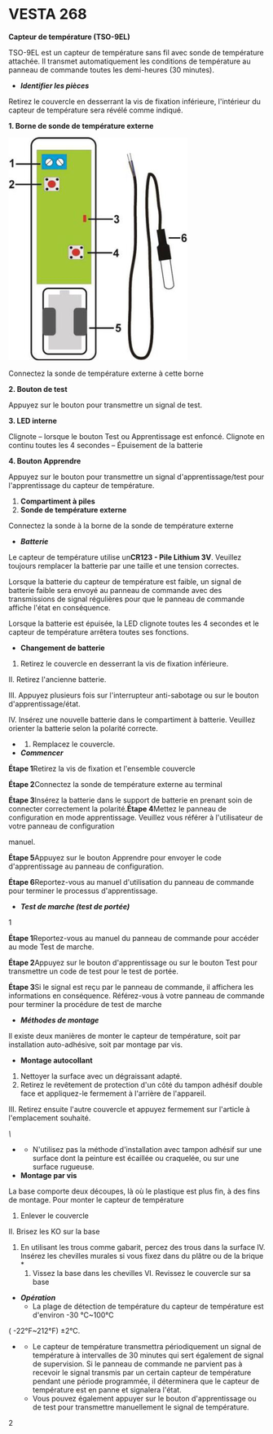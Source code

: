 # VESTA 268

**Capteur de température (TSO-9EL)**

TSO-9EL est un capteur de température sans fil avec sonde de température attachée. Il transmet automatiquement les conditions de température au panneau de commande toutes les demi-heures (30 minutes).

* _**Identifier les pièces**_

Retirez le couvercle en desserrant la vis de fixation inférieure, l'intérieur du capteur de température sera révélé comme indiqué.

**1. Borne de sonde de température externe**

![](<.gitbook/assets/0 (99).jpeg>)

Connectez la sonde de température externe à cette borne

**2. Bouton de test**

Appuyez sur le bouton pour transmettre un signal de test.

**3. LED interne**

Clignote – lorsque le bouton Test ou Apprentissage est enfoncé. Clignote en continu toutes les 4 secondes – Épuisement de la batterie

**4. Bouton Apprendre**

Appuyez sur le bouton pour transmettre un signal d'apprentissage/test pour l'apprentissage du capteur de température.

1. **Compartiment à piles**
2. **Sonde de température externe**

Connectez la sonde à la borne de la sonde de température externe

* _**Batterie**_

Le capteur de température utilise un**CR123 - Pile Lithium 3V**. Veuillez toujours remplacer la batterie par une taille et une tension correctes.

Lorsque la batterie du capteur de température est faible, un signal de batterie faible sera envoyé au panneau de commande avec des transmissions de signal régulières pour que le panneau de commande affiche l'état en conséquence.

Lorsque la batterie est épuisée, la LED clignote toutes les 4 secondes et le capteur de température arrêtera toutes ses fonctions.

* **Changement de batterie**

1. Retirez le couvercle en desserrant la vis de fixation inférieure.

II. Retirez l'ancienne batterie.

III. Appuyez plusieurs fois sur l'interrupteur anti-sabotage ou sur le bouton d'apprentissage/état.

IV. Insérez une nouvelle batterie dans le compartiment à batterie. Veuillez orienter la batterie selon la polarité correcte.

*
  1. Remplacez le couvercle.
* _**Commencer**_

**Étape 1**Retirez la vis de fixation et l'ensemble couvercle

**Étape 2**Connectez la sonde de température externe au terminal

**Étape 3**Insérez la batterie dans le support de batterie en prenant soin de connecter correctement la polarité.**Étape 4**Mettez le panneau de configuration en mode apprentissage. Veuillez vous référer à l'utilisateur de votre panneau de configuration

manuel.

**Étape 5**Appuyez sur le bouton Apprendre pour envoyer le code d'apprentissage au panneau de configuration.

**Étape 6**Reportez-vous au manuel d'utilisation du panneau de commande pour terminer le processus d'apprentissage.

* _**Test de marche (test de portée)**_

1

**Étape 1**Reportez-vous au manuel du panneau de commande pour accéder au mode Test de marche.

**Étape 2**Appuyez sur le bouton d'apprentissage ou sur le bouton Test pour transmettre un code de test pour le test de portée.

**Étape 3**Si le signal est reçu par le panneau de commande, il affichera les informations en conséquence. Référez-vous à votre panneau de commande pour terminer la procédure de test de marche

* _**Méthodes de montage**_

Il existe deux manières de monter le capteur de température, soit par installation auto-adhésive, soit par montage par vis.

* **Montage autocollant**

1. Nettoyer la surface avec un dégraissant adapté.
2. Retirez le revêtement de protection d'un côté du tampon adhésif double face et appliquez-le fermement à l'arrière de l'appareil.

III. Retirez ensuite l'autre couvercle et appuyez fermement sur l'article à l'emplacement souhaité.

_\\_

*
  * N'utilisez pas la méthode d'installation avec tampon adhésif sur une surface dont la peinture est écaillée ou craquelée, ou sur une surface rugueuse.
* **Montage par vis**

La base comporte deux découpes, là où le plastique est plus fin, à des fins de montage. Pour monter le capteur de température

1. Enlever le couvercle

II. Brisez les KO sur la base

1. En utilisant les trous comme gabarit, percez des trous dans la surface IV. Insérez les chevilles murales si vous fixez dans du plâtre ou de la brique
   *
     1. Vissez la base dans les chevilles VI. Revissez le couvercle sur sa base

* _**Opération**_
  * La plage de détection de température du capteur de température est d'environ -30 ℃\~100℃

( -22°F\~212°F) ±2℃.

*
  * Le capteur de température transmettra périodiquement un signal de température à intervalles de 30 minutes qui sert également de signal de supervision. Si le panneau de commande ne parvient pas à recevoir le signal transmis par un certain capteur de température pendant une période programmée, il déterminera que le capteur de température est en panne et signalera l'état.
  * Vous pouvez également appuyer sur le bouton d'apprentissage ou de test pour transmettre manuellement le signal de température.

2
